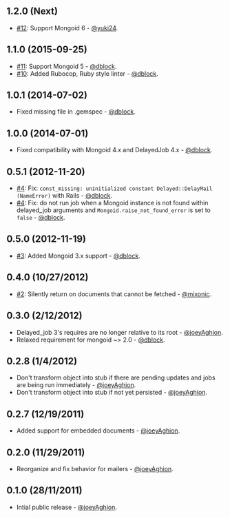 1.2.0 (Next)
------------

* [#12](https://github.com/joeyAghion/delayed_job_shallow_mongoid/pull/12): Support Mongoid 6 - [@yuki24](https://github.com/yuki24).

1.1.0 (2015-09-25)
------------------

* [#11](https://github.com/joeyAghion/delayed_job_shallow_mongoid/pull/11): Support Mongoid 5 - [@dblock](http://github.com/dblock).
* [#10](https://github.com/joeyAghion/delayed_job_shallow_mongoid/pull/10): Added Rubocop, Ruby style linter - [@dblock](http://github.com/dblock).

1.0.1 (2014-07-02)
------------------

* Fixed missing file in .gemspec - [@dblock](http://github.com/dblock).

1.0.0 (2014-07-01)
------------------

* Fixed compatibility with Mongoid 4.x and DelayedJob 4.x - [@dblock](http://github.com/dblock).

0.5.1 (2012-11-20)
------------------

* [#4](https://github.com/joeyAghion/delayed_job_shallow_mongoid/pull/4): Fix: `const_missing: uninitialized constant Delayed::DelayMail (NameError)` with Rails - [@dblock](http://github.com/dblock).
* [#4](https://github.com/joeyAghion/delayed_job_shallow_mongoid/pull/4): Fix: do not run job when a Mongoid instance is not found within delayed_job arguments and `Mongoid.raise_not_found_error` is set to `false` - [@dblock](http://github.com/dblock).

0.5.0 (2012-11-19)
------------------

* [#3](https://github.com/joeyAghion/delayed_job_shallow_mongoid/pull/3): Added Mongoid 3.x support - [@dblock](http://github.com/dblock).

0.4.0 (10/27/2012)
------------------

* [#2](https://github.com/joeyAghion/delayed_job_shallow_mongoid/pull/2): Silently return on documents that cannot be fetched - [@mixonic](https://github.com/mixonic).

0.3.0 (2/12/2012)
-----------------

* Delayed_job 3's requires are no longer relative to its root - [@joeyAghion](https://github.com/joeyAghion).
* Relaxed requirement for mongoid ~> 2.0 - [@dblock](http://github.com/dblock).

0.2.8 (1/4/2012)
----------------

* Don't transform object into stub if there are pending updates and jobs are being run immediately - [@joeyAghion](https://github.com/joeyAghion).
* Don't transform object into stub if not yet persisted - [@joeyAghion](https://github.com/joeyAghion).

0.2.7 (12/19/2011)
------------------

* Added support for embedded documents - [@joeyAghion](https://github.com/joeyAghion).

0.2.0 (11/29/2011)
------------------

* Reorganize and fix behavior for mailers - [@joeyAghion](https://github.com/joeyAghion).

0.1.0 (28/11/2011)
------------------

* Intial public release - [@joeyAghion](https://github.com/joeyAghion).
